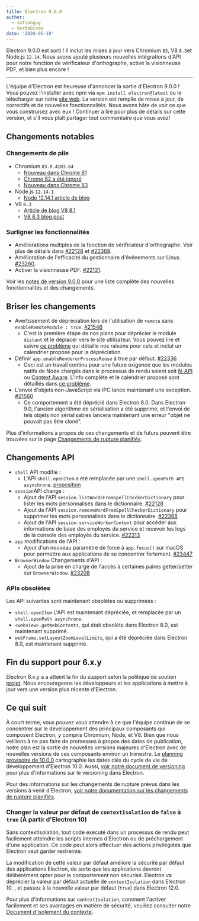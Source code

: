 ```yaml
---
title: Electron 9.0.0
author:
  - sofianguy
  - VerteDinde
date: '2020-05-19'
---
```


Electron 9.0.0 est sorti ! Il inclut les mises à jour vers Chromium `83`, V8 `8.3`et Node.js `12.14`. Nous avons ajouté plusieurs nouvelles intégrations d'API pour notre fonction de vérificateur d'orthographe, activé la visionneuse PDF, et bien plus encore !

---

L'équipe d'Electron est heureuse d'annoncer la sortie d'Electron 9.0.0 ! Vous pouvez l'installer avec npm via `npm install electron@latest` ou le télécharger sur notre [site web](https://electronjs.org/releases/stable). La version est remplie de mises à jour, de correctifs et de nouvelles fonctionnalités. Nous avons hâte de voir ce que vous construisez avec eux ! Continuer à lire pour plus de détails sur cette version, et s'il vous plaît partager tout commentaire que vous avez!

## Changements notables

### Changements de pile

* Chromium `83.0.4103.64`
    * [Nouveau dans Chrome 81](https://developers.google.com/web/updates/2020/04/nic81)
    * [Chrome 82 a été ignoré](https://chromereleases.googleblog.com/2020/03/chrome-and-chrome-os-release-updates.html)
    * [Nouveau dans Chrome 83](https://developers.google.com/web/updates/2020/05/nic83)
* Node.js `12.14.1`
    * [Node 12.14.1 article de blog](https://nodejs.org/en/blog/release/v12.14.1/)
* V8 `8.3`
    * [Article de blog V8 8.1](https://v8.dev/blog/v8-release-81)
    * [V8 8.3 blog post](https://v8.dev/blog/v8-release-83)

### Surligner les fonctionnalités

* Améliorations multiples de la fonction de vérificateur d'orthographe. Voir plus de détails dans [#22128](https://github.com/electron/electron/pull/22128) et [#22368](https://github.com/electron/electron/pull/22368).
* Amélioration de l'efficacité du gestionnaire d'événements sur Linux. [#23260](https://github.com/electron/electron/pull/23260).
* Activer la visionneuse PDF. [#22131](https://github.com/electron/electron/pull/22131).

Voir les [notes de version 9.0.0](https://github.com/electron/electron/releases/tag/v9.0.0) pour une liste complète des nouvelles fonctionnalités et des changements.

## Briser les changements

* Avertissement de dépréciation lors de l'utilisation de `remote` sans `enableRemoteModule : true`. [#21546](https://github.com/electron/electron/pull/21546)
    * C'est la première étape de nos plans pour déprécier le module `distant` et le déplacer vers le site utilisateur. Vous pouvez lire et suivre [ce problème](https://github.com/electron/electron/issues/21408) qui détaille nos raisons pour cela et inclut un calendrier proposé pour la dépréciation.
* Définir `app.enableRendererProcessReuse` à true par défaut. [#22336](https://github.com/electron/electron/pull/22336)
    * Ceci est un travail continu pour une future exigence que les modules natifs de Node chargés dans le processus de rendu soient soit [N-API](https://nodejs.org/api/n-api.html) ou [Context Aware](https://nodejs.org/api/addons.html#addons_context_aware_addons). L'info complète et le calendrier proposé sont détaillés dans [ce problème](https://github.com/electron/electron/issues/18397).
* L'envoi d'objets non-JavaScript via IPC lance maintenant une exception. [#21560](https://github.com/electron/electron/pull/21560)
    * Ce comportement a été déprécié dans Electron 8.0. Dans Electron 9.0, l'ancien algorithme de sérialisation a été supprimé, et l'envoi de tels objets non sérialisables lancera maintenant une erreur "objet ne pouvait pas être cloné".

Plus d'informations à propos de ces changements et de futurs peuvent être trouvées sur la page [Changements de rupture planifiés](https://github.com/electron/electron/blob/master/docs/breaking-changes.md).

## Changements API

* `shell` API modifie :
   * L'API `shell.openItem` a été remplacée par une `shell.openPath API asynchrone`. [proposition](https://github.com/electron/governance/blob/master/wg-api/spec-documents/shell-openitem.md)
* `session`API change :
   * Ajout de l'API `session.listWordsFromSpellCheckerDictionary` pour lister les mots personnalisés dans le dictionnaire. [#22128](https://github.com/electron/electron/pull/22128)
   * Ajout de l'API `session.removeWordFromSpellCheckerDictionary` pour supprimer les mots personnalisés dans le dictionnaire. [#22368](https://github.com/electron/electron/pull/22368)
   * Ajout de l'API `session.serviceWorkerContext` pour accéder aux informations de base des employés du service et recevoir les logs de la console des employés du service. [#22313](https://github.com/electron/electron/pull/22313)
* `app` modifications de l'API :
   * Ajout d'un nouveau paramètre de force à `app.focus()` sur macOS pour permettre aux applications de se concentrer fortement. [#23447](https://github.com/electron/electron/pull/23447)
* `BrowserWindow` Changements d'API :
   * Ajout de la prise en charge de l'accès à certaines paires getter/setter sur `BrowserWindow`. [#23208](https://github.com/electron/electron/pull/23208)

### APIs obsolètes

Les API suivantes sont maintenant obsolètes ou supprimées :

* `shell.openItem` L'API est maintenant dépréciée, et remplacée par un `shell.openPath asynchrone`.
* `<webview>.getWebContents`, qui était obsolète dans Electron 8.0, est maintenant supprimé.
* `webFrame.setLayoutZoomLevelLimits`, qui a été dépréciée dans Electron 8.0, est maintenant supprimé.

## Fin du support pour 6.x.y

Electron 6.x.y a a atteint la fin du support selon la politique de soutien [projet](https://electronjs.org/docs/tutorial/support#supported-versions). Nous encourageons les développeurs et les applications à mettre à jour vers une version plus récente d'Electron.

## Ce qui suit

À court terme, vous pouvez vous attendre à ce que l'équipe continue de se concentrer sur le développement des principaux composants qui composent Electron, y compris Chromium, Node, et V8. Bien que nous veillions à ne pas faire de promesses à propos des dates de publication, notre plan est la sortie de nouvelles versions majeures d'Electron avec de nouvelles versions de ces composants environ un trimestre. Le [planning provisoire de 10.0.0](https://electronjs.org/docs/tutorial/electron-timelines) cartographie les dates clés du cycle de vie de développement d'Electron 10.0. Aussi, [voir notre document de versioning](https://electronjs.org/docs/tutorial/electron-versioning) pour plus d'informations sur le versioning dans Electron.

Pour des informations sur les changements de rupture prévus dans les versions à venir d'Electron, [voir notre documentation sur les changements de rupture planifiés](https://github.com/electron/electron/blob/master/docs/breaking-changes.md).

### Changer la valeur par défaut de `contextIsolation` de `false` à `true` (À partir d'Electron 10)

Sans contextIsolation, tout code exécuté dans un processus de rendu peut facilement atteindre les scripts internes d'Electron ou de préchargement d'une application. Ce code peut alors effectuer des actions privilégiées que Electron veut garder restreinte.

La modification de cette valeur par défaut améliore la sécurité par défaut des applications Electron, de sorte que les applications devront délibérément opter pour le comportement non sécurisé. Electron va déprécier la valeur par défaut actuelle de `contextIsolation` dans Electron 10. , et passez à la nouvelle valeur par défaut (`true`) dans Electron 12.0.

Pour plus d'informations sur `contextIsolation`, comment l'activer facilement et ses avantages en matière de sécurité, veuillez consulter notre [Document d'isolement du contexte](https://github.com/electron/electron/blob/master/docs/tutorial/context-isolation.md).
